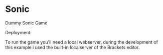 # Sonic

Dummy Sonic Game

Deployment:

To run the game you'll need a local webserver, during the development of this example i used the built-in localserver of the Brackets editor.
